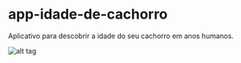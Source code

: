 # app-idade-de-cachorro
Aplicativo para descobrir a idade do seu cachorro em anos humanos.


![alt tag](https://raw.githubusercontent.com/xlDoug/app-idade-de-cachorro/master/app.jpg)
